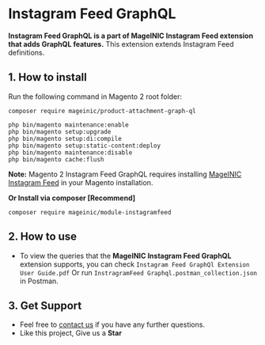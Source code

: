 # Instagram Feed GraphQL

**Instagram Feed GraphQL is a part of MageINIC Instagram Feed extension that adds GraphQL features.** This extension extends Instagram Feed definitions.

## 1. How to install

Run the following command in Magento 2 root folder:

```
composer require mageinic/product-attachment-graph-ql

php bin/magento maintenance:enable
php bin/magento setup:upgrade
php bin/magento setup:di:compile
php bin/magento setup:static-content:deploy
php bin/magento maintenance:disable
php bin/magento cache:flush
```

**Note:**
Magento 2 Instagram Feed GraphQL requires installing [MageINIC Instagram Feed](https://github.com/mageinic/Instagram-Feed) in your Magento installation.

**Or Install via composer [Recommend]**
```
composer require mageinic/module-instagramfeed
```

## 2. How to use

- To view the queries that the **MageINIC Instagram Feed GraphQL** extension supports, you can check `Instagram Feed GraphQl Extension User Guide.pdf` Or run `InstragramFeed Graphql.postman_collection.json` in Postman.

## 3. Get Support

- Feel free to [contact us](https://www.mageinic.com/contact.html) if you have any further questions.
- Like this project, Give us a **Star**
